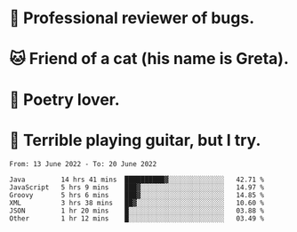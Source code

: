 # 🐛 Professional reviewer of bugs.
# 🐱 Friend of a cat (his name is Greta).
# 📜 Poetry lover.
# 🎸 Terrible playing guitar, but I try.

<!--START_SECTION:waka-->

```text
From: 13 June 2022 - To: 20 June 2022

Java         14 hrs 41 mins  ██████████▓░░░░░░░░░░░░░░   42.71 %
JavaScript   5 hrs 9 mins    ███▓░░░░░░░░░░░░░░░░░░░░░   14.97 %
Groovy       5 hrs 6 mins    ███▓░░░░░░░░░░░░░░░░░░░░░   14.85 %
XML          3 hrs 38 mins   ██▓░░░░░░░░░░░░░░░░░░░░░░   10.60 %
JSON         1 hr 20 mins    █░░░░░░░░░░░░░░░░░░░░░░░░   03.88 %
Other        1 hr 12 mins    █░░░░░░░░░░░░░░░░░░░░░░░░   03.49 %
```

<!--END_SECTION:waka-->
